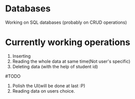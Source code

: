 # Databases
Working on SQL databases (probably on CRUD operations)

# Currently working operations
1. Inserting
2. Reading the whole data at same time(Not user's specific)
3. Deleting data (with the help of student id)

#TODO
1. Polish the UI(will be done at last :P)
2. Reading data on users choice.
